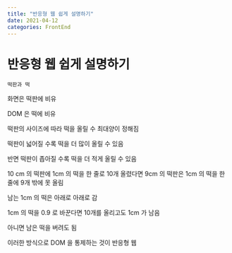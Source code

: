 ```yaml
---
title: "반응형 웹 쉽게 설명하기"
date: 2021-04-12
categories: FrontEnd
---
```


# 반응형 웹 쉽게 설명하기

    떡판과 떡

화면은 떡판에 비유

DOM 은 떡에 비유

떡판의 사이즈에 따라 떡을 올릴 수 최대양이 정해짐

떡판이 넓어질 수록 떡을 더 많이 올릴 수 있음

반면 떡판이 좁아질 수록 떡을 더 적게 올릴 수 있음

10 cm 의 떡판에 1cm 의 떡을 한 줄로 10개 올렸다면 9cm 의 떡판은 1cm 의 떡을 한 줄에 9개 밖에 못 올림

남는 1cm 의 떡은 아래로 아래로 감

1cm 의 떡을 0.9 로 바꾼다면 10개를 올리고도 1cm 가 남음

아니면 남은 떡을 버려도 됨

이러한 방식으로 DOM 을 통제하는 것이 반응형 웹
